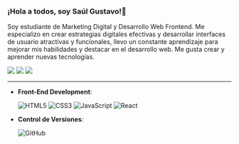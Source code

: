 ### ¡Hola a todos, soy Saúl Gustavo!👋 
Soy estudiante de Marketing Digital y Desarrollo Web Frontend. Me especializo en crear estrategias digitales efectivas y desarrollar interfaces de usuario atractivas y funcionales, llevo un constante aprendizaje para mejorar mis habilidades y destacar en el desarrollo web. 
Me gusta crear y aprender nuevas tecnologías.

<a href="https://twitter.com/Gust4av3txc01"><img src="https://img.shields.io/badge/Twitter-1DA1F2?style=for-the-badge&logo=twitter&logoColor=white"></a>
<a href="https://www.linkedin.com/in/saul-dev/"><img src="https://img.shields.io/badge/LinkedIn-0077B5?style=for-the-badge&logo=linkedin&logoColor=white"></a>
<a href="https://github.com/Saul-Gustavo"><img src="https://img.shields.io/badge/GitHub-100000?style=for-the-badge&logo=github&logoColor=white"/></a>

<hr/>

- **Front-End Development**:

   ![HTML5](https://img.shields.io/badge/HTML5%20-%23E34F26.svg?style=for-the-badge&logo=html5&logoColor=white)
   ![CSS3](https://img.shields.io/badge/CSS%20-%231572B6.svg?style=for-the-badge&logo=css3&logoColor=white)
   ![JavaScript](https://img.shields.io/badge/JavaScript%20-%23F7DF1E.svg?style=for-the-badge&logo=javascript&logoColor=black)
  ![React](https://img.shields.io/badge/React-20232A?style=for-the-badge&logo=react&logoColor=61DAFB)

- **Control de Versiones**:

   <!--![Git](https://img.shields.io/badge/git-%23F05033.svg?style=for-the-badge&logo=git&logoColor=white)-->
   ![GitHub](https://img.shields.io/badge/github-%23121011.svg?style=for-the-badge&logo=github&logoColor=white)


<!--
**Saul-Gustavo/Saul-Gustavo** is a ✨ _special_ ✨ repository because its `README.md` (this file) appears on your GitHub profile.

Here are some ideas to get you started:

- 🔭 I’m currently working on ...
- 🌱 I’m currently learning ...
- 👯 I’m looking to collaborate on ...
- 🤔 I’m looking for help with ...
- 💬 Ask me about ...
- 📫 How to reach me: ...
- 😄 Pronouns: ...
- ⚡ Fun fact: ...
-->
